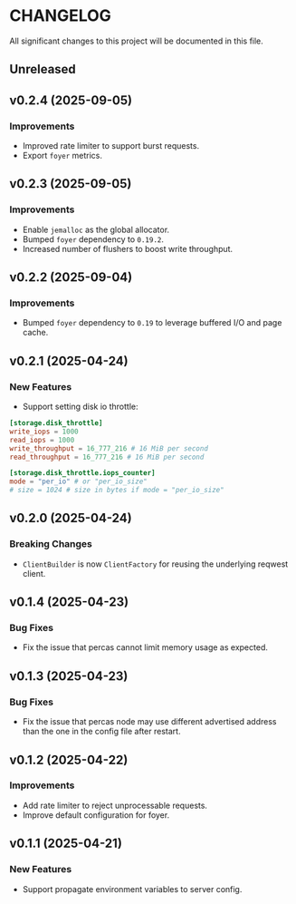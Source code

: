 # CHANGELOG

All significant changes to this project will be documented in this file.

## Unreleased

## v0.2.4 (2025-09-05)

### Improvements

* Improved rate limiter to support burst requests.
* Export `foyer` metrics.

## v0.2.3 (2025-09-05)

### Improvements

* Enable `jemalloc` as the global allocator.
* Bumped `foyer` dependency to `0.19.2`.
* Increased number of flushers to boost write throughput.

## v0.2.2 (2025-09-04)

### Improvements

* Bumped `foyer` dependency to `0.19` to leverage buffered I/O and page cache.

## v0.2.1 (2025-04-24)

### New Features

* Support setting disk io throttle:

```toml
[storage.disk_throttle]
write_iops = 1000
read_iops = 1000
write_throughput = 16_777_216 # 16 MiB per second
read_throughput = 16_777_216 # 16 MiB per second

[storage.disk_throttle.iops_counter]
mode = "per_io" # or "per_io_size"
# size = 1024 # size in bytes if mode = "per_io_size"
```

## v0.2.0 (2025-04-24)

### Breaking Changes

* `ClientBuilder` is now `ClientFactory` for reusing the underlying reqwest client.

## v0.1.4 (2025-04-23)

### Bug Fixes

* Fix the issue that percas cannot limit memory usage as expected.

## v0.1.3 (2025-04-23)

### Bug Fixes

* Fix the issue that percas node may use different advertised address than the one in the config file after restart.

## v0.1.2 (2025-04-22)

### Improvements

* Add rate limiter to reject unprocessable requests.
* Improve default configuration for foyer.

## v0.1.1 (2025-04-21)

### New Features

* Support propagate environment variables to server config.
